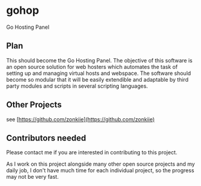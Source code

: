 # gohop
Go Hosting Panel

## Plan
This should become the Go Hosting Panel. The objective of this software is an open source solution for web hosters which automates the task of setting up and managing virtual hosts and webspace. The software should become so modular that it will be easily extendible and adaptable by third party modules and scripts in several scripting languages.

## Other Projects

see [https://github.com/zonkiie](https://github.com/zonkiie)

## Contributors needed
Please contact me if you are interested in contributing to this project.

As I work on this project alongside many other open source projects and my daily job, I don't have much time for each individual project, so the progress may not be very fast.
